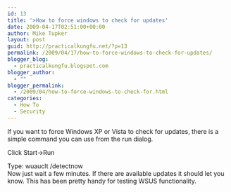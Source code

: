 ```yaml
---
id: 13
title: '>How to force windows to check for updates'
date: 2009-04-17T02:51:00+00:00
author: Mike Tupker
layout: post
guid: http://practicalkungfu.net/?p=13
permalink: /2009/04/17/how-to-force-windows-to-check-for-updates/
blogger_blog:
  - practicalkungfu.blogspot.com
blogger_author:
  - ""
blogger_permalink:
  - /2009/04/how-to-force-windows-to-check-for.html
categories:
  - How To
  - Security
---
```

>

<div>
  If you want to force Windows XP or Vista to check for updates, there is a simple command you can use from the run dialog.
</div>

<div>
</div>

Click Start->Run

<div>
  Type: wuauclt /detectnow
</div>

<div>
</div>

<div>
  Now just wait a few minutes. If there are available updates it should let you know. This has been pretty handy for testing WSUS functionality.
</div>